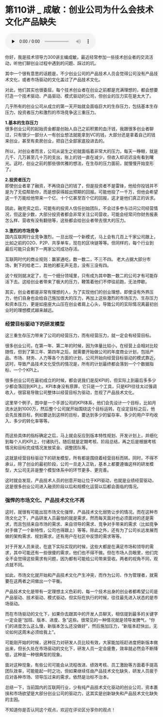# 第110讲 _ 成敏：创业公司为什么会技术文化产品缺失

<audio id="audio" title="第110讲 | 成敏：创业公司为什么会技术文化产品缺失" controls="" preload="none"><source id="mp3" src="https://static001.geekbang.org/resource/audio/9e/6d/9e99fb2adfb5565e7102c1281cde5b6d.mp3"></audio>

你好，我是技术领导力300讲主编成敏，最近经常参加一些技术创业者的交流活动，听他们聊创业过程中遇到的问题、踩过的坑。

其中一个很有意思的话题是，不少创业公司的产品技术人员会觉得公司没有产品技术文化，或者市场驱动的文化盖过了产品技术文化。

对此，他们其实也很委屈，每个技术创业者在创业之前都是充满理想的，都会想要打造一个技术驱动、产品驱动、模式驱动的公司，但创业的压力实在是太大了。

几乎所有的创业公司从成立的第一天开始就会面临巨大的生存压力，包括基本生存压力、投资者压力和激烈的市场竞争这三重压力。

**1.基本的生存压力**<br>
很多创业公司的起始资金都是创始人自己之前积累的血汗钱，我跟很多创业者聊过，只有很少一部分人一有创业想法就能拿到VC的钱，大部分还是拿着自己的钱来创业，甚至有卖房创业，把自己全部家底投进去的。

所以，对创业者而言，公司从诞生之初就面临着非常大的压力，每天一睁眼，就是几千、几万甚至几十万的支出，账上的钱一直在减少，但收入却迟迟没有看到曙光。这时，创业之前的那些很优雅的想法，在生存的压力面前，就慢慢开始变形了。

**2.投资者压力**<br>
即使创业者拿了融资，不再烧自己的钱了，但是投资者不是雷锋，他给你投钱并不是为了无偿帮助你，而是想获得超出预期的回报。可能他投了一千万，但他会希望这一千万能给他带来一个亿、十个亿甚至百个亿的回报，这才是他们真正的诉求。

因此，融完资之后，可能有的投资人信任创始团队，不会过多参与过问公司经营情况，但这是少数，大部分投资者都会非常关注公司营收，可能会经常问你财务报表怎么样、营收有没有翻倍等，这些都会给创业者带去很大的压力。

**3.激烈的市场竞争**<br>
国内互联网行业竞争激烈，一旦出现一个新模式，马上会有几百上千家公司跟上，比如之前的O2O、P2P、共享单车，现在的区块链等等。但同样的，每个行业到最后可能只会剩下一两家公司成功存活。

互联网时代的商业规则：赢家通吃，数一数二，不三不四。 老大占据大部分市场，剩下的给老二，其他的都无声无息，没有三没有四。

这个规则就决定了，在一个细分领域里，只有成为其中数一数二的公司才有可能存活下去。这给创业者带来了极大的压力，鞭策着他们不停往前跑，无法停歇。

其实，创业者都是非常有理想的人，为了实现他们的创业理想，即使没有外界压力，他们自身也会给自己施加很大的压力，再加上这些激烈的市场压力、生存压力和资本压力，更是如座座大山压在创业者肩上心头，导致公司的实际情况离最初创业时的理想模式越来越远。

### 经营目标驱动下的研发模型

这三重生存压力带来了公司的经营压力，而有经营压力，就一定会有经营目标。

很多创业公司，在第一年、第二年的时候，因为体量比较小，在经营上会相对比较随性，但到了第三年、第四年之后，就需要开始做公司的年度商业计划，包括产品、市场、财务、人力等各个方面的计划，公司开始向经营目标驱动的模式靠近。这时，导致产品技术文化受伤的情况是，所有的计划最终都会落到一个个数据指标、一个个KPI上。

很多创业公司在最初成立的时候，都会说我们是反KPI的，但实际上到最后多多少少都会落回到KPI上。KPI本身没有原罪，它只是一个工具，只是KPI往往太过强调收入，很容易导致公司整体以经营目标为驱动，忽视了产品技术文化。

这里举个例子，图中是一个手游公司的KPI体系，他们会先设计一个目标，比如月流水达到1000万，然后整个公司就开始围绕这个目标运转。在设定目标之后，他会先反推目标，例如要达到这样的目标，要达到多少的留存率、多少的用户平均收入、多少的转化率等等。

<img src="https://static001.geekbang.org/resource/image/d6/54/d668e87b0459d882d1467b91ac134754.png" alt="">

而这些具体的指标确定之后，马上就会反应到版本特性规划、开发计划上，并细化到每个人的KPI上，付诸执行。随后就是定期考核、阶段总结，再之后是根据考核情况和目标完成情况发放奖金、调整团队等。

这就是经营目标驱动下的研发模型，所有都是围绕着经营目标而转。同时，不得不承认，除了创业的最初阶段，公司一旦走入正轨，基本上都要遵循这样的研发模型，大公司无非是整个模型体系中的环节更多、更完善。

这时就会发现，产品技术人员的创意开始让位于KPI驱动，也就是业绩经营驱动，这是很多创业公司进入融资阶段以后和规模化运营以后都会面临的情况。

### 强悍的市场文化、产品技术文化不再

这时，就很有可能出现市场文化强悍，产品技术文化弱势让步的情况。而在这种市场文化之下，产品研发人员最怕的就是需求，然而每天面对也必须面对的还是需求，而且包括来自市场的需求、来自领导的需求、竞争对手带来的需求（比如竞争对手做了一个新特性，公司也得跟上）等等。除此之外，还有为了公司长远发展而做的架构需求、规划需求，还有用户在社区中反馈的需求等等。

对于开发人员来说，在底下实际实现的时候，这些大都是在满足市场和领导的需求，其中可能还有一些很傻的需求，他们也不得不做。但在市场人员眼里，他们完全不会觉得这些需求有问题，因为都有可能给公司带来营收。两者的视角不同，观点就不同。

如此，市场文化就开始和产品技术文化产生冲突，而作为公司、作为管理者，就需要在这两者之间做出一个平衡。

产品技术文化是带有一定理想主义色彩的，每一个技术出身的创业者都希望公司是产品驱动、技术驱动、模式驱动，但实际在执行的时候，往往最先进入状态的是市场驱动。

而在市场驱动的文化下，如果你去跟其中的开发人员聊天，相信提到最多的关键字一定会是“加班、版本、进度、急”这些。很常见的一种情况就是领导发脾气，“你们的进度怎么这么慢，新版本怎么还没做好”，然后施加压力，“新版本赶快出，无论如何这周末必须给我上”。

可能刚开始的时候，这种压力对研发人员比较有效，大家能加班赶进度把新版本做出来，但长久处在市场驱动的文化下，研发人员一定会疲惫，效率就必然会不断降低，这种是一种很典型的现象。

面对这种现象，有些公司可能会从流程改进、绩效考核、员工激励等方面着手提高团队效率，可能能起一时之功，但如果继续任由产品技术文化缺失，研发人员疲于应对各种市场、领导压过来的需求，依然是治标不治本。

总结一下，当前国内的互联网行业，少有纯产品技术文化驱动的创业公司，资本裹挟和市场欲望是大部分创业公司的驱动力，这其实是创新缺失和产品技术文化缺失的主因。

不知道你是否认同这个观点，欢迎在评论区分享你的观点！


